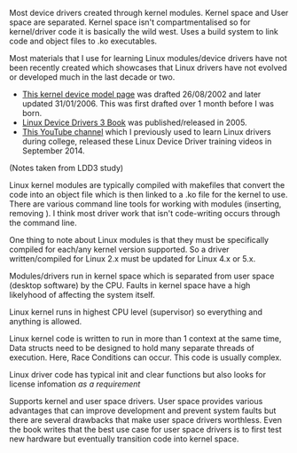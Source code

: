 Most device drivers created through kernel modules. 
Kernel space and User space are separated.
Kernel space isn't compartmentalised so for kernel/driver code it is basically the wild west.
Uses a build system to link code and object files to .ko executables.


Most materials that I use for learning Linux modules/device drivers have not been recently created which showcases that Linux drivers have not evolved or developed much in the last decade or two.
+ [This kernel device model page](https://docs.kernel.org/driver-api/driver-model/overview.html) was drafted 26/08/2002 and later updated 31/01/2006. This was first drafted over 1 month before I was born. 
+ [Linux Device Drivers 3 Book](https://lwn.net/Kernel/LDD3/) was published/released in 2005.
+ [This YouTube channel](https://www.youtube.com/channel/UCQ-NwyLyw_-FUQrvXmyW_BA/videos) which I previously  used to learn Linux drivers during college, released these Linux Device Driver training videos in September 2014. 


(Notes taken from LDD3 study)

Linux kernel modules are typically compiled with makefiles that convert the code into an object file which is then linked to a .ko file for the kernel to use. There are various command line tools for working with modules (inserting, removing ). I think most driver work that isn't code-writing occurs through the command line.

One thing to note about Linux modules is that they must be specifically compiled for each/any kernel version supported. So a driver written/compiled for Linux 2.x must be updated for Linux 4.x or 5.x.

Modules/drivers run in kernel space which is separated from user space (desktop software) by the CPU. Faults in kernel space have a high likelyhood of affecting the system itself. 

Linux kernel runs in highest CPU level (supervisor) so everything and anything is allowed.

Linux kernel code is written to run in more than 1 context at the same time, Data structs need to be designed to hold many separate threads of execution. Here, Race Conditions can occur. This code is usually complex. 

Linux driver code has typical init and clear functions but also looks for license infomation *as a requirement*

Supports kernel and user space drivers. User space provides various advantages that can improve development and prevent system faults but there are several drawbacks that make user space drivers worthless. Even the book writes that the best use case for user space drivers is to first test new hardware but eventually transition code into kernel space.